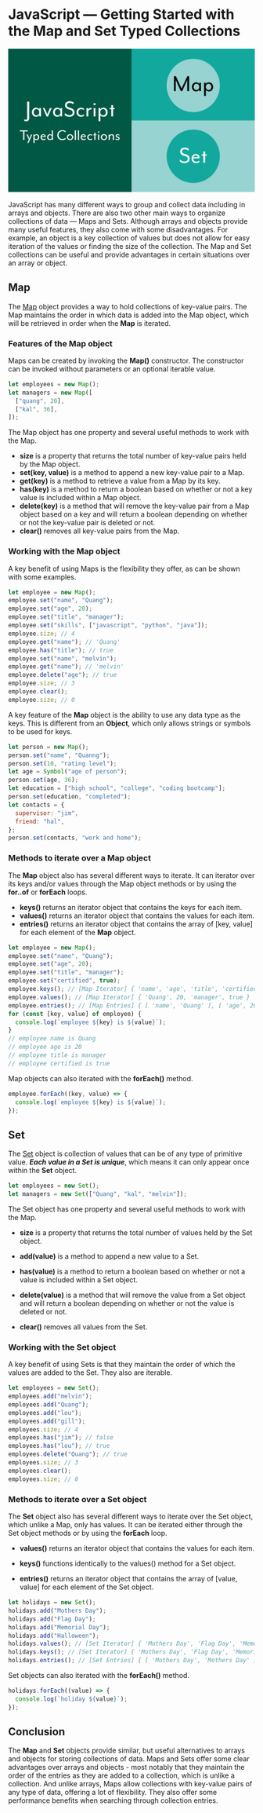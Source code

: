 # JavaScript — Getting Started with the Map and Set Typed Collections

<img src="../img/map&set.jpeg">

JavaScript has many different ways to group and collect data including in arrays and objects. There are also two other main ways to organize collections of data — Maps and Sets. Although arrays and objects provide many useful features, they also come with some disadvantages. For example, an object is a key collection of values but does not allow for easy iteration of the values or finding the size of the collection. The Map and Set collections can be useful and provide advantages in certain situations over an array or object.

## Map

The [Map](https://developer.mozilla.org/en-US/docs/Web/JavaScript/Reference/Global_Objects/Map) object provides a way to hold collections of key-value pairs. The Map maintains the order in which data is added into the Map object, which will be retrieved in order when the **Map** is iterated.

### Features of the Map object

Maps can be created by invoking the **Map()** constructor. The constructor can be invoked without parameters or an optional iterable value.

```js
let employees = new Map();
let managers = new Map([
  ["quang", 20],
  ["kal", 36],
]);
```

The Map object has one property and several useful methods to work with the Map.

- **size** is a property that returns the total number of key-value pairs held by the Map object.
- **set(key, value)** is a method to append a new key-value pair to a Map.
- **get(key)** is a method to retrieve a value from a Map by its key.
- **has(key)** is a method to return a boolean based on whether or not a key value is included within a Map object.
- **delete(key)** is a method that will remove the key-value pair from a Map object based on a key and will return a boolean depending on whether or not the key-value pair is deleted or not.
- **clear()** removes all key-value pairs from the Map.

### Working with the Map object

A key benefit of using Maps is the flexibility they offer, as can be shown with some examples.

```js
let employee = new Map();
employee.set("name", "Quang");
employee.set("age", 20);
employee.set("title", "manager");
employee.set("skills", ["javascript", "python", "java"]);
employee.size; // 4
employee.get("name"); // 'Quang'
employee.has("title"); // true
employee.set("name", "melvin");
employee.get("name"); // 'melvin'
employee.delete("age"); // true
employee.size; // 3
employee.clear();
employee.size; // 0
```

A key feature of the **Map** object is the ability to use any data type as the keys. This is different from an **Object**, which only allows strings or symbols to be used for keys.

```js
let person = new Map();
person.set("name", "Quanng");
person.set(10, "rating level");
let age = Symbol("age of person");
person.set(age, 36);
let education = ["high school", "college", "coding bootcamp"];
person.set(education, "completed");
let contacts = {
  supervisor: "jim",
  friend: "hal",
};
person.set(contacts, "work and home");
```

### Methods to iterate over a Map object

The **Map** object also has several different ways to iterate. It can iterator over its keys and/or values through the Map object methods or by using the **for..of** or **forEach** loops.

- **keys()** returns an iterator object that contains the keys for each item.
- **values()** returns an iterator object that contains the values for each item.
- **entries()** returns an iterator object that contains the array of [key, value] for each element of the **Map** object.

```js
let employee = new Map();
employee.set("name", "Quang");
employee.set("age", 20);
employee.set("title", "manager");
employee.set("certified", true);
employee.keys(); // [Map Iterator] { 'name', 'age', 'title', 'certified' }
employee.values(); // [Map Iterator] { 'Quang', 20, 'manager', true }
employee.entries(); // [Map Entries] { [ 'name', 'Quang' ], [ 'age', 20 ], [ 'title', 'manager' ], [ 'certified', true ] }
for (const [key, value] of employee) {
  console.log(`employee ${key} is ${value}`);
}
// employee name is Quang
// employee age is 20
// employee title is manager
// employee certified is true
```

Map objects can also iterated with the **forEach()** method.

```js
employee.forEach((key, value) => {
  console.log(`employee ${key} is ${value}`);
});
```

## Set

The [Set](https://developer.mozilla.org/en-US/docs/Web/JavaScript/Reference/Global_Objects/Set) object is collection of values that can be of any type of primitive value. **_Each value in a Set is unique_**, which means it can only appear once within the **Set** object.

```js
let employees = new Set();
let managers = new Set(["Quang", "kal", "melvin"]);
```

The Set object has one property and several useful methods to work with the Map.

- **size** is a property that returns the total number of values held by the Set object.

- **add(value)** is a method to append a new value to a Set.

- **has(value)** is a method to return a boolean based on whether or not a value is included within a Set object.

- **delete(value)** is a method that will remove the value from a Set object and will return a boolean depending on whether or not the value is deleted or not.

- **clear()** removes all values from the Set.

### Working with the Set object

A key benefit of using Sets is that they maintain the order of which the values are added to the Set. They also are iterable.

```js
let employees = new Set();
employees.add("melvin");
employees.add("Quang");
employees.add("lou");
employees.add("gill");
employees.size; // 4
employees.has("jim"); // false
employees.has("lou"); // true
employees.delete("Quang"); // true
employees.size; // 3
employees.clear();
employees.size; // 0
```

### Methods to iterate over a Set object

The **Set** object also has several different ways to iterate over the Set object, which unlike a Map, only has values. It can be iterated either through the Set object methods or by using the **forEach** loop.

- **values()** returns an iterator object that contains the values for each item.

- **keys()** functions identically to the values() method for a Set object.

- **entries()** returns an iterator object that contains the array of [value, value] for each element of the Set object.

```js
let holidays = new Set();
holidays.add("Mothers Day");
holidays.add("Flag Day");
holidays.add("Memorial Day");
holidays.add("Halloween");
holidays.values(); // [Set Iterator] { 'Mothers Day', 'Flag Day', 'Memorial Day', 'Halloween' }
holidays.keys(); // [Set Iterator] { 'Mothers Day', 'Flag Day', 'Memorial Day', 'Halloween' }
holidays.entries(); // [Set Entries] { [ 'Mothers Day', 'Mothers Day' ], [ 'Flag Day', 'Flag Day' ], [ 'Memorial Day', 'Memorial Day' ], [ 'Halloween', 'Halloween' ] }
```

Set objects can also iterated with the **forEach()** method.

```js
holidays.forEach((value) => {
  console.log(`holiday ${value}`);
});
```

## Conclusion

The **Map** and **Set** objects provide similar, but useful alternatives to arrays and objects for storing collections of data. Maps and Sets offer some clear advantages over arrays and objects - most notably that they maintain the order of the entries as they are added to a collection, which is unlike a collection. And unlike arrays, Maps allow collections with key-value pairs of any type of data, offering a lot of flexibility. They also offer some performance benefits when searching through collection entries.
